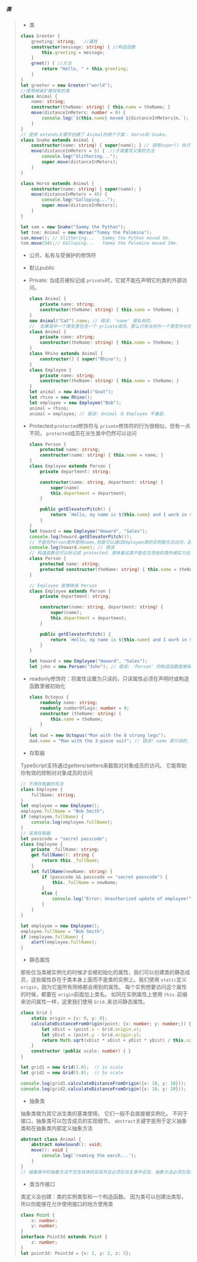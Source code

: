 ##### 类

>- 类
>
>  ```typescript
>  class Greeter {
>      greeting: string;   //属性
>      constructor(message: string) { //构造函数
>          this.greeting = message;
>      }
>      greet() { //方法
>          return "Hello, " + this.greeting;
>      }
>  }
>  let greeter = new Greeter("world");
>  //使用继承扩展现有的类
>  class Animal {
>      name: string;
>      constructor(theName: string) { this.name = theName; }
>      move(distanceInMeters: number = 0) {
>          console.log(`${this.name} moved ${distanceInMeters}m.`);
>      }
>  }
>  // 使用 extends关键字创建了 Animal的两个子类： Horse和 Snake。
>  class Snake extends Animal {
>      constructor(name: string) { super(name); } // 调用super() 执行基类的构造函数
>      move(distanceInMeters = 5) {  //子类重写父类的方法
>          console.log("Slithering...");
>          super.move(distanceInMeters);
>      }
>  }
>  
>  class Horse extends Animal {
>      constructor(name: string) { super(name); }
>      move(distanceInMeters = 45) {
>          console.log("Galloping...");
>          super.move(distanceInMeters);
>      }
>  }
>  
>  let sam = new Snake("Sammy the Python");
>  let tom: Animal = new Horse("Tommy the Palomino");
>  sam.move(); // Slithering...   Sammy the Python moved 5m.
>  tom.move(34);// Galloping...   Tommy the Palomino moved 34m.
>  ```
>
>- 公共、私有与受保护的修饰符
>
>  - 默认public
>
>  - Private: 当成员被标记成 `private`时，它就不能在声明它的类的外部访问。
>
>    ```typescript
>    class Animal {
>        private name: string;
>        constructor(theName: string) { this.name = theName; }
>    }
>    new Animal("Cat").name; // 错误: 'name' 是私有的.
>    //  如果其中一个类型里包含一个 private成员，那么只有当另外一个类型中也存在这样一个 private成员， 并且它们都是来自同一处声明时，我们才认为这两个类型是兼容的。 对于 protected成员也使用这个规则。
>    class Animal {
>        private name: string;
>        constructor(theName: string) { this.name = theName; }
>    }
>    class Rhino extends Animal {
>        constructor() { super("Rhino"); }
>    }
>    class Employee {
>        private name: string;
>        constructor(theName: string) { this.name = theName; }
>    }
>    let animal = new Animal("Goat");
>    let rhino = new Rhino();
>    let employee = new Employee("Bob");
>    animal = rhino;
>    animal = employee; // 错误: Animal 与 Employee 不兼容.
>    ```
>
>  - Protected:`protected`修饰符与 `private`修饰符的行为很相似，但有一点不同， `protected`成员在派生类中仍然可以访问
>
>    ```typescript
>    class Person {
>        protected name: string;
>        constructor(name: string) { this.name = name; }
>    }
>    class Employee extends Person {
>        private department: string;
>    
>        constructor(name: string, department: string) {
>            super(name)
>            this.department = department;
>        }
>    
>        public getElevatorPitch() {
>            return `Hello, my name is ${this.name} and I work in ${this.department}.`;
>        }
>    }
>    let howard = new Employee("Howard", "Sales");
>    console.log(howard.getElevatorPitch());
>    // 不能在Person类外使用name,但是可以通过Employee类的实例额方法访问，因为Employee是Perso派生而来的
>    console.log(howard.name); // 错误
>    // 构造函数也可以标记成 protected，意味着这类不能在包含他的类外被实力话，但是可以被继承
>    class Person {
>        protected name: string;
>        protected constructor(theName: string) { this.name = theName; }
>    }
>    
>    // Employee 能够继承 Person
>    class Employee extends Person {
>        private department: string;
>    
>        constructor(name: string, department: string) {
>            super(name);
>            this.department = department;
>        }
>    
>        public getElevatorPitch() {
>            return `Hello, my name is ${this.name} and I work in ${this.department}.`;
>        }
>    }
>    
>    let howard = new Employee("Howard", "Sales");
>    let john = new Person("John"); // 错误: 'Person' 的构造函数是被保护的.
>    ```
>
>  - readonly修饰符：将属性设置为只读的，只读属性必须在声明时或构造函数里被初始化
>
>    ```typescript
>    class Octopus {
>        readonly name: string;
>        readonly numberOfLegs: number = 8;
>        constructor (theName: string) {
>            this.name = theName;
>        }
>    }
>    let dad = new Octopus("Man with the 8 strong legs");
>    dad.name = "Man with the 3-piece suit"; // 错误! name 是只读的.
>    ```
>
>- 存取器
>
>  TypeScript支持通过getters/setters来截取对对象成员的访问。 它能帮助你有效的控制对对象成员的访问
>
>  ```typescript
>  // 不用存取器的写法
>  class Employee {
>      fullName: string;
>  }
>  let employee = new Employee();
>  employee.fullName = "Bob Smith";
>  if (employee.fullName) {
>      console.log(employee.fullName);
>  }
>  // 采用存取器
>  let passcode = "secret passcode";
>  class Employee {
>      private _fullName: string;
>      get fullName(): string {
>          return this._fullName;
>      }
>      set fullName(newName: string) {
>          if (passcode && passcode == "secret passcode") {
>              this._fullName = newName;
>          }
>          else {
>              console.log("Error: Unauthorized update of employee!");
>          }
>      }
>  }
>  
>  let employee = new Employee();
>  employee.fullName = "Bob Smith";
>  if (employee.fullName) {
>      alert(employee.fullName);
>  }
>  ```
>
>- 静态属性
>
>  那些仅当类被实例化的时候才会被初始化的属性，我们可以创建类的静态成员，这些属性存在于类本身上面而不是类的实例上。我们使用 `static`定义 `origin`，因为它是所有网格都会用到的属性。 每个实例想要访问这个属性的时候，都要在 `origin`前面加上类名。 如同在实例属性上使用 `this.`前缀来访问属性一样，这里我们使用 `Grid.`来访问静态属性。
>
>  ```typescript
>  class Grid {
>      static origin = {x: 0, y: 0};
>      calculateDistanceFromOrigin(point: {x: number; y: number;}) {
>          let xDist = (point.x - Grid.origin.x);
>          let yDist = (point.y - Grid.origin.y);
>          return Math.sqrt(xDist * xDist + yDist * yDist) / this.scale;
>      }
>      constructor (public scale: number) { }
>  }
>  
>  let grid1 = new Grid(1.0);  // 1x scale
>  let grid2 = new Grid(5.0);  // 5x scale
>  
>  console.log(grid1.calculateDistanceFromOrigin({x: 10, y: 10}));
>  console.log(grid2.calculateDistanceFromOrigin({x: 10, y: 10}));
>  ```
>
>- 抽象类
>
>  抽象类做为其它派生类的基类使用。 它们一般不会直接被实例化。 不同于接口，抽象类可以包含成员的实现细节。 `abstract`关键字是用于定义抽象类和在抽象类内部定义抽象方法
>
>  ```typescript
>  abstract class Animal {
>      abstract makeSound(): void;
>      move(): void {
>          console.log('roaming the earch...');
>      }
>  }
>  // 抽象类中的抽象方法不包含具体的实现并且必须在派生类中实现，抽象方法必须包含abstract关键字并且可以包含访问修饰符
>  ```
>
>- 类当作接口
>
>  类定义会创建：类的实例类型和一个构造函数。 因为类可以创建出类型，所以你能够在允许使用接口的地方使用类
>
>  ```typescript
>  class Point {
>      x: number;
>      y: number;
>  }
>  interface Point3d extends Point {
>      z: number;
>  }
>  let point3d: Point3d = {x: 1, y: 2, z: 3};
>  ```
>
>  